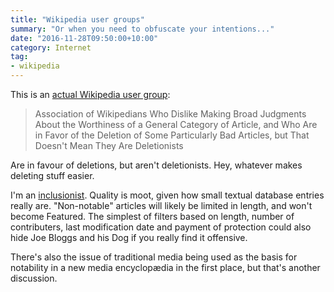 ```yaml
---
title: "Wikipedia user groups"
summary: "Or when you need to obfuscate your intentions..."
date: "2016-11-28T09:50:00+10:00"
category: Internet
tag:
- wikipedia
---
```

This is an [actual Wikipedia user group]:

> Association of Wikipedians Who Dislike Making Broad Judgments About the Worthiness of a General Category of Article, and Who Are in Favor of the Deletion of Some Particularly Bad Articles, but That Doesn't Mean They Are Deletionists

Are in favour of deletions, but aren't deletionists. Hey, whatever makes deleting stuff easier.

I'm an [inclusionist]. Quality is moot, given how small textual database entries really are. "Non-notable" articles will likely be limited in length, and won't become Featured. The simplest of filters based on length, number of contributers, last modification date and payment of protection could also hide Joe Bloggs and his Dog if you really find it offensive.

There's also the issue of traditional media being used as the basis for notability in a new media encyclopædia in the first place, but that's another discussion.

[actual Wikipedia user group]: https://meta.wikimedia.org/wiki/Association_of_Wikipedians_Who_Dislike_Making_Broad_Judgments_About_the_Worthiness_of_a_General_Category_of_Article,_and_Who_Are_in_Favor_of_the_Deletion_of_Some_Particularly_Bad_Articles,_but_That_Doesn%27t_Mean_They_Are_Deletionists
[inclusionist]: https://meta.wikimedia.org/wiki/Association_of_Inclusionist_Wikipedians

